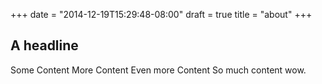 +++
date = "2014-12-19T15:29:48-08:00"
draft = true
title = "about"
+++

## A headline

Some Content
More Content
Even more Content
So much content wow.
